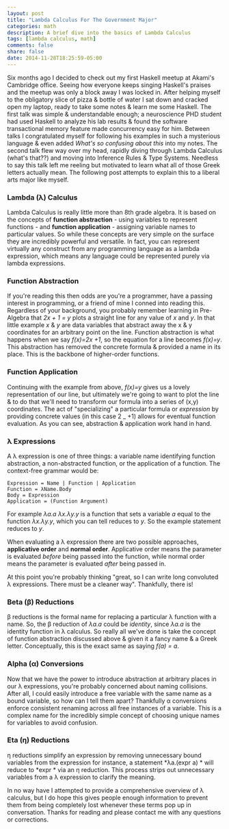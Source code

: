 ```yaml
---
layout: post
title: "Lambda Calculus For The Government Major"
categories: math
description: A brief dive into the basics of Lambda Calculus
tags: [lambda calculus, math]
comments: false
share: false
date: 2014-11-28T18:25:59-05:00
---
```



Six months ago I decided to check out my first Haskell meetup at Akami's Cambridge office. Seeing how everyone keeps singing Haskell's praises and the meetup was only a block away I was locked in. After helping myself to the obligatory slice of pizza & bottle of water I sat down and cracked open my laptop, ready to take some notes & learn me some Haskell. The first talk was simple & understandable enough; a neuroscience PHD student had used Haskell to analyze his lab results & found the software transactional memory feature made concurrency easy for him. 
Between talks I congratulated myself for following his examples in such a mysterious language & even added *What's so confusing about this* into my notes. The second talk flew way over my head, rapidly diving through Lambda Calculus (what's that??) and moving into Inference Rules & Type Systems. Needless to say this talk left me reeling but motivated to learn what all of those Greek letters actually mean. The following post attempts to explain this to a liberal arts major like myself.

### Lambda (λ) Calculus

Lambda Calculus is really little more than 8th grade algebra. It is based on the concepts of **function abstraction** - using variables to represent functions - and **function application** - assigning variable names to particular values. So while these concepts are very simple on the surface they are incredibly powerful and versatile. In fact, you can represent virtually any construct from any programming language as a lambda expression, which means any language could be represented purely via lambda expressions.

### Function Abstraction

If you're reading this then odds are you're a programmer, have a passing interest in programming, or a friend of mine I conned into reading this. Regardless of your background, you probably remember learning in Pre-Algebra that *2x + 1 = y* plots a straight line for any value of *x* and *y*. In that little example *x* &  *y* are data variables that abstract away the x & y coordinates for an arbitrary point on the line. Function abstraction is what happens when we say *f(x)=2x +1*, so the equation for a line becomes *f(x)=y*. This abstraction has removed the concrete formula & provided a name in its place. This is the backbone of higher-order functions.

### Function Application

Continuing with the example from above, *f(x)=y* gives us a lovely representation of our line, but ultimately we're going to want to plot the line & to do that we'll need to transform our formula into a series of (x,y) coordinates. The act of "specializing" a particular formula or *expression* by providing concrete values (in this case 2 _ +1) allows for eventual function evaluation. As you can see, abstraction & application work hand in hand.

### λ Expressions

A λ expression is one of three things: a variable name identifying function abstraction, a non-abstracted function, or the application of a function. The context-free grammar would be:

	Expression = Name | Function | Application
	Function = λName.Body
	Body = Expression
	Application = (Function Argument)

For example *λa.a λx.λy.y* is a function that sets a variable *a* equal to the function *λx.λy.y*, which you can tell reduces to *y*. So the example statement reduces to *y*.

When evaluating a λ expression there are two possible approaches, **applicative order** and **normal order**. Applicative order means the parameter is evaluated *before* being passed into the function, while normal order means the parameter is evaluated *after* being passed in. 

At this point you're probably thinking "great, so I can write long convoluted λ expressions. There must be a cleaner way". Thankfully, there is!

### Beta (β) Reductions

β reductions is the formal name for replacing a particular λ function with a name. So, the β reduction of *λa.a* could be *identity*, since *λa.a* is the identity function in λ calculus. So really all we've done is take the concept of function abstraction discussed above & given it a fancy name & a Greek letter. Conceptually, this is the exact same as saying *f(a) = a*.

### Alpha (α) Conversions

Now that we have the power to introduce abstraction at arbitrary places in our λ expressions, you're probably concerned about naming collisions. After all, I could easily introduce a free variable with the same name as a bound variable, so how can I tell them apart? Thankfully α conversions enforce consistent renaming across all free instances of  a variable. This is a complex name for the incredibly simple concept of choosing unique names for variables to avoid confusion.

### Eta (η) Reductions

η reductions simplify an expression by removing unnecessary bound variables from the expression for instance, a statement *λa.(expr a) * will reduce to *expr * via an η reduction. This process strips out unnecessary variables from a λ expression to clarify the meaning.


In no way have I attempted to provide a comprehensive overview of λ calculus, but I do hope this gives people enough information to prevent them from being completely lost whenever these terms pop up in conversation. Thanks for reading and please contact me with any questions or corrections.



